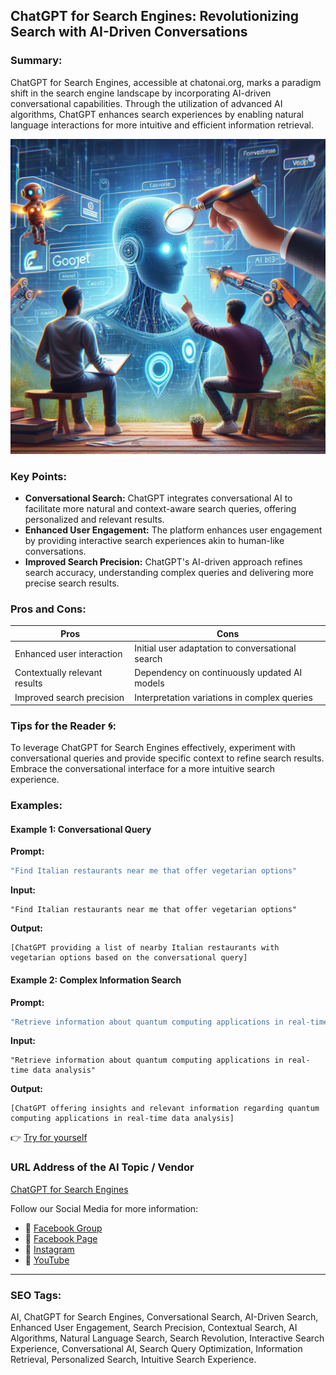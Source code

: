 ## ChatGPT for Search Engines: Revolutionizing Search with AI-Driven Conversations

### Summary:
ChatGPT for Search Engines, accessible at chatonai.org, marks a paradigm shift in the search engine landscape by incorporating AI-driven conversational capabilities. Through the utilization of advanced AI algorithms, ChatGPT enhances search experiences by enabling natural language interactions for more intuitive and efficient information retrieval.

<img src="chatgpt-for-search-engines.webp" alt="chatgpt-for-search-engines">

### Key Points:
- **Conversational Search:** ChatGPT integrates conversational AI to facilitate more natural and context-aware search queries, offering personalized and relevant results.
- **Enhanced User Engagement:** The platform enhances user engagement by providing interactive search experiences akin to human-like conversations.
- **Improved Search Precision:** ChatGPT's AI-driven approach refines search accuracy, understanding complex queries and delivering more precise search results.

### Pros and Cons:

| Pros                            | Cons                                      |
|---------------------------------|-------------------------------------------|
| Enhanced user interaction       | Initial user adaptation to conversational search |
| Contextually relevant results   | Dependency on continuously updated AI models  |
| Improved search precision       | Interpretation variations in complex queries |

### Tips for the Reader 🌀:
To leverage ChatGPT for Search Engines effectively, experiment with conversational queries and provide specific context to refine search results. Embrace the conversational interface for a more intuitive search experience.

### Examples:

#### Example 1: Conversational Query
**Prompt:**
```dart
"Find Italian restaurants near me that offer vegetarian options"
```
**Input:**
```
"Find Italian restaurants near me that offer vegetarian options"
```
**Output:**
```
[ChatGPT providing a list of nearby Italian restaurants with vegetarian options based on the conversational query]
```

#### Example 2: Complex Information Search
**Prompt:**
```dart
"Retrieve information about quantum computing applications in real-time data analysis"
```
**Input:**
```
"Retrieve information about quantum computing applications in real-time data analysis"
```
**Output:**
```
[ChatGPT offering insights and relevant information regarding quantum computing applications in real-time data analysis]
```

👉 <a href="https://chatonai.org/" target="_blank">Try for yourself</a>

### URL Address of the AI Topic / Vendor
<a href="https://chatonai.org/" target="_blank">ChatGPT for Search Engines</a>

Follow our Social Media for more information:
- 📘 <a href="https://www.facebook.com/groups/trionxai" target="_blank">Facebook Group</a>
- 📄 <a href="https://www.facebook.com/ai.trionxai" target="_blank">Facebook Page</a>
- 📸 <a href="https://www.instagram.com/trionxai/" target="_blank">Instagram</a>
- 🎥 <a href="https://www.youtube.com/@robotdocs/" target="_blank">YouTube</a>

<hr>

### SEO Tags:
AI, ChatGPT for Search Engines, Conversational Search, AI-Driven Search, Enhanced User Engagement, Search Precision, Contextual Search, AI Algorithms, Natural Language Search, Search Revolution, Interactive Search Experience, Conversational AI, Search Query Optimization, Information Retrieval, Personalized Search, Intuitive Search Experience.